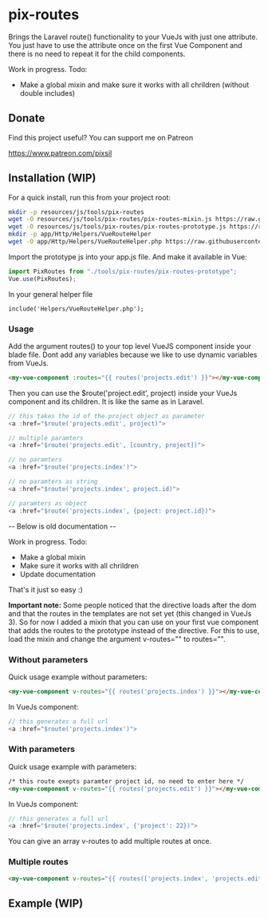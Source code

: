 # pix-routes

Brings the Laravel route() functionality to your VueJs with just one attribute. You just have to use the attribute once on the first Vue Component and there is no need to repeat it for the child components.

Work in progress. Todo:
- Make a global mixin and make sure it works with all chrildren (without double includes)

## Donate

Find this project useful? You can support me on Patreon

https://www.patreon.com/pixsil

## Installation (WIP)

For a quick install, run this from your project root:
```bash
mkdir -p resources/js/tools/pix-routes
wget -O resources/js/tools/pix-routes/pix-routes-mixin.js https://raw.githubusercontent.com/pixsil/pix-routes/main/VuePlugins/pix-routes-mixin.js
wget -O resources/js/tools/pix-routes/pix-routes-prototype.js https://raw.githubusercontent.com/pixsil/pix-routes/main/VuePlugins/pix-routes-prototype.js
mkdir -p app/Http/Helpers/VueRouteHelper
wget -O app/Http/Helpers/VueRouteHelper.php https://raw.githubusercontent.com/pixsil/pix-routes/main/Helpers/VueRouteHelper.php
```

Import the prototype js into your app.js file. And make it available in Vue:

```javascript
import PixRoutes from "./tools/pix-routes/pix-routes-prototype";
Vue.use(PixRoutes);
```

In your general helper file

```
include('Helpers/VueRouteHelper.php');
```

### Usage

Add the argument routes() to your top level VueJS component inside your blade file. Dont add any variables because we like to use dynamic variables from VueJs.

```html
<my-vue-component :routes="{{ routes('projects.edit') }}"></my-vue-component>
```

Then you can use the $route('project.edit', project) inside your VueJs component and its children. It is like the same as in Laravel.


```js
// this takes the id of the project object as parameter
<a :href="$route('projects.edit', project)">

// multiple paramters
<a :href="$route('projects.edit', [country, project])">

// no paramters
<a :href="$route('projects.index')">

// no paramters as string
<a :href="$route('projects.index', project.id)">

// paramters as object
<a :href="$route('projects.index', {poject: project.id})">
```

-- Below is old documentation --

Work in progress. Todo:
- Make a global mixin
- Make sure it works with all chrildren
- Update documentation



That's it just so easy :)

**Important note:**
Some people noticed that the directive loads after the dom and that the routes in the templates are not set yet (this changed in VueJs 3). So for now I added a mixin that you can use on your first vue component that adds the routes to the prototype instead of the directive. For this to use, load the mixin and change the argument v-routes="" to routes="".

### Without parameters

Quick usage example without parameters:

```html
<my-vue-component v-routes="{{ routes('projects.index') }}"></my-vue-component>
```

In VueJs component:

```js
// this generates a full url
<a :href="$route('projects.index')">
```

### With parameters

Quick usage example with parameters:

```html
/* this route exepts paramter project id, no need to enter here */
<my-vue-component v-routes="{{ routes('projects.edit') }}"></my-vue-component>
```

In VueJs component:

```js
// this generates a full url
<a :href="$route('projects.index', {'project': 22})">
```

You can give an array v-routes to add multiple routes at once.

### Multiple routes

```html
<my-vue-component v-routes="{{ routes(['projects.index', 'projects.edit']) }}"></my-vue-component>
```

## Example (WIP)
